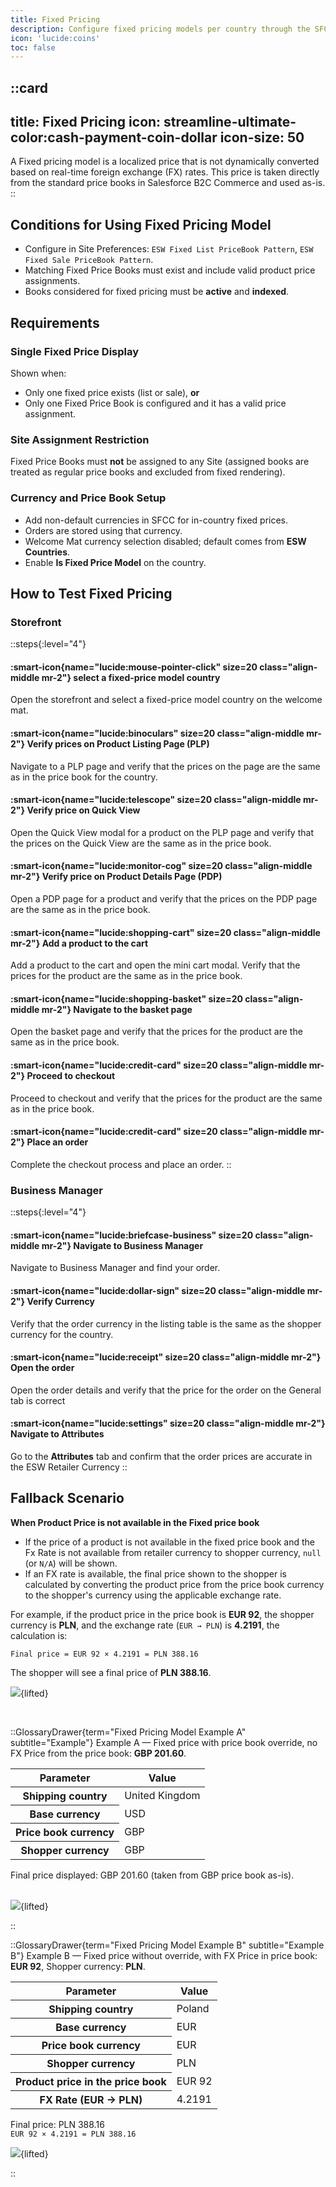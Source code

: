 ```yaml
---
title: Fixed Pricing
description: Configure fixed pricing models per country through the SFCC Business Manager.
icon: 'lucide:coins'
toc: false
---
```


::card
---
title: Fixed Pricing
icon: streamline-ultimate-color:cash-payment-coin-dollar
icon-size: 50
---
A Fixed pricing model is a localized price that is not dynamically converted based on real-time foreign exchange (FX) rates. This price is taken directly from the standard price books in Salesforce B2C Commerce and used as-is.
::

## Conditions for Using Fixed Pricing Model

  - Configure in Site Preferences: `ESW Fixed List PriceBook Pattern`, `ESW Fixed Sale PriceBook Pattern`.
  - Matching Fixed Price Books must exist and include valid product price assignments.
  - Books considered for fixed pricing must be **active** and **indexed**.

## Requirements

### Single Fixed Price Display

  Shown when:
  - Only one fixed price exists (list or sale), **or**
  - Only one Fixed Price Book is configured and it has a valid price assignment.

### Site Assignment Restriction

  Fixed Price Books must **not** be assigned to any Site (assigned books are treated as regular price books and excluded from fixed rendering).

### Currency and Price Book Setup

  - Add non-default currencies in SFCC for in-country fixed prices.
  - Orders are stored using that currency.
  - Welcome Mat currency selection disabled; default comes from **ESW Countries**.
  - Enable **Is Fixed Price Model** on the country.

## How to Test Fixed Pricing

### Storefront

::steps{:level="4"}

  #### :smart-icon{name="lucide:mouse-pointer-click" size=20 class="align-middle mr-2"} select a fixed-price model country

  Open the storefront and select a fixed-price model country on the welcome mat.

  #### :smart-icon{name="lucide:binoculars" size=20 class="align-middle mr-2"} Verify prices on Product Listing Page (PLP)

  Navigate to a PLP page and verify that the prices on the page are the same as in the price book for the country.

  #### :smart-icon{name="lucide:telescope" size=20 class="align-middle mr-2"} Verify price on Quick View

  Open the Quick View modal for a product on the PLP page and verify that the prices on the Quick View are the same as in the price book.

  #### :smart-icon{name="lucide:monitor-cog" size=20 class="align-middle mr-2"} Verify price on Product Details Page (PDP)

  Open a PDP page for a product and verify that the prices on the PDP page are the same as in the price book.

  #### :smart-icon{name="lucide:shopping-cart" size=20 class="align-middle mr-2"} Add a product to the cart

  Add a product to the cart and open the mini cart modal. Verify that the prices for the product are the same as in the price book.

  #### :smart-icon{name="lucide:shopping-basket" size=20 class="align-middle mr-2"} Navigate to the basket page

  Open the basket page and verify that the prices for the product are the same as in the price book.

  #### :smart-icon{name="lucide:credit-card" size=20 class="align-middle mr-2"} Proceed to checkout

  Proceed to checkout and verify that the prices for the product are the same as in the price book.

  #### :smart-icon{name="lucide:credit-card" size=20 class="align-middle mr-2"} Place an order

  Complete the checkout process and place an order.
::

### Business Manager

::steps{:level="4"}

  #### :smart-icon{name="lucide:briefcase-business" size=20 class="align-middle mr-2"} Navigate to Business Manager

  Navigate to Business Manager and find your order.

  #### :smart-icon{name="lucide:dollar-sign" size=20 class="align-middle mr-2"} Verify Currency

  Verify that the order currency in the listing table is the same as the shopper currency for the country.

  #### :smart-icon{name="lucide:receipt" size=20 class="align-middle mr-2"} Open the order

  Open the order details and verify that the price for the order on the General tab is correct

  #### :smart-icon{name="lucide:settings" size=20 class="align-middle mr-2"} Navigate to Attributes

  Go to the **Attributes** tab and confirm that the order prices are accurate in the ESW Retailer Currency
::

## Fallback Scenario  

**When Product Price is not available in the Fixed price book**

- If the price of a product is not available in the fixed price book and the Fx Rate is not available from retailer currency to shopper currency, `null` (or `N/A`) will be shown. 
- If an FX rate is available, the final price shown to the shopper is calculated by converting the product price from the price book currency to the shopper's currency using the applicable exchange rate.

For example, if the product price in the price book is **EUR 92**, the shopper currency is **PLN**, and the exchange rate (`EUR → PLN`) is **4.2191**, the calculation is:

```
Final price = EUR 92 × 4.2191 = PLN 388.16
```

The shopper will see a final price of **PLN 388.16**.

![](/2(1).png){lifted}

<br>

::GlossaryDrawer{term="Fixed Pricing Model Example A" subtitle="Example"}
Example A — Fixed price with price book override, no FX
Price from the price book: **GBP 201.60**.

  <div class="overflow-x-auto bg-white dark:bg-neutral-900 p-4 rounded-xl shadow">
    <table class="min-w-full table-auto text-left text-sm text-neutral-800 dark:text-neutral-200">
      <thead class="bg-neutral-100 dark:bg-neutral-800">
        <tr>
          <th class="px-6 py-3">Parameter</th>
          <th class="px-6 py-3">Value</th>
        </tr>
      </thead>
      <tbody>
        <tr><th class="px-6 py-4 font-medium">Shipping country</th><td class="px-6 py-4">United Kingdom</td></tr>
        <tr><th class="px-6 py-4 font-medium">Base currency</th><td class="px-6 py-4">USD</td></tr>
        <tr><th class="px-6 py-4 font-medium">Price book currency</th><td class="px-6 py-4">GBP</td></tr>
        <tr><th class="px-6 py-4 font-medium">Shopper currency</th><td class="px-6 py-4">GBP</td></tr>
      </tbody>
    </table>
  </div>

  <div class="mt-4 bg-teal-50 border-t-2 border-teal-500 rounded-xl shadow p-4 dark:bg-teal-800/30">
    Final price displayed: <span class="font-bold">GBP 201.60</span> (taken from GBP price book as-is).
  </div>

  <br>

  ![](/Screenshot2025-07-04132743_PhotoGrid.png){lifted}
  </div>
  ::
  
::GlossaryDrawer{term="Fixed Pricing Model Example B" subtitle="Example B"}
Example B — Fixed price without override, with FX
Price in price book: **EUR 92**, Shopper currency: **PLN**.

  <div class="overflow-x-auto bg-white dark:bg-neutral-900 p-4 rounded-xl shadow">
    <table class="min-w-full table-auto text-left text-sm text-neutral-800 dark:text-neutral-200">
      <thead class="bg-neutral-100 dark:bg-neutral-800">
        <tr>
          <th class="px-6 py-3">Parameter</th>
          <th class="px-6 py-3">Value</th>
        </tr>
      </thead>
      <tbody>
        <tr><th class="px-6 py-4 font-medium">Shipping country</th><td class="px-6 py-4">Poland</td></tr>
        <tr><th class="px-6 py-4 font-medium">Base currency</th><td class="px-6 py-4">EUR</td></tr>
        <tr><th class="px-6 py-4 font-medium">Price book currency</th><td class="px-6 py-4">EUR</td></tr>
        <tr><th class="px-6 py-4 font-medium">Shopper currency</th><td class="px-6 py-4">PLN</td></tr>
        <tr><th class="px-6 py-4 font-medium">Product price in the price book</th><td class="px-6 py-4">EUR 92</td></tr>
        <tr><th class="px-6 py-4 font-medium">FX Rate (EUR → PLN)</th><td class="px-6 py-4">4.2191</td></tr>
      </tbody>
    </table>
  </div>

  <div class="mt-4 bg-teal-50 border-t-2 border-teal-500 rounded-xl shadow p-4 dark:bg-teal-800/30">
    Final price: <span class="font-bold">PLN 388.16</span><br>
    <code class="px-1 py-0.5 rounded bg-gray-100 dark:bg-neutral-800 text-xs font-mono">EUR 92 × 4.2191 = PLN 388.16</code>
  </div>

![](/Screenshot2025-07-04143837.png){lifted}
  </div>
::